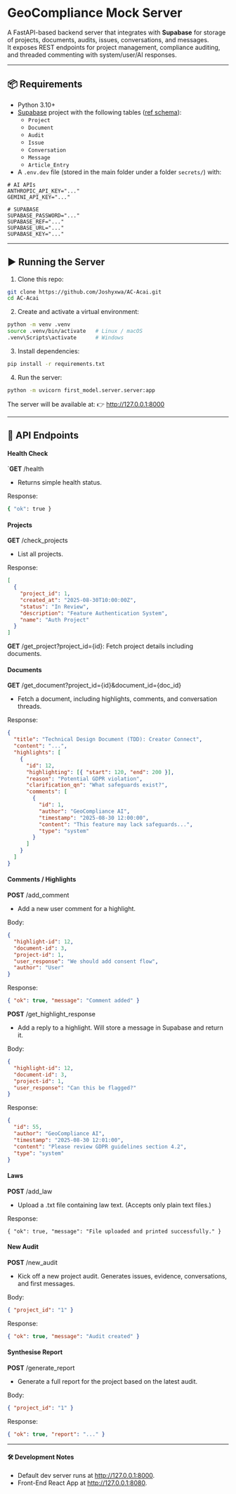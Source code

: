 # GeoCompliance Mock Server

A FastAPI-based backend server that integrates with **Supabase** for storage of
projects, documents, audits, issues, conversations, and messages.  
It exposes REST endpoints for project management, compliance auditing, and threaded
commenting with system/user/AI responses.

---

## 📦 Requirements

- Python 3.10+
- [Supabase](https://supabase.com/) project with the following tables ([ref schema](./database/schema.md)):
  - `Project`
  - `Document`
  - `Audit`
  - `Issue`
  - `Conversation`
  - `Message`
  - `Article_Entry`
- A `.env.dev` file (stored in the main folder under a folder `secrets/`) with:

```env
# AI APIs
ANTHROPIC_API_KEY="..."
GEMINI_API_KEY="..."

# SUPABASE
SUPABASE_PASSWORD="..."
SUPABASE_REF="..."
SUPABASE_URL="..."
SUPABASE_KEY="..."
```

---

## ▶️ Running the Server
1. Clone this repo:

```bash
git clone https://github.com/Joshyxwa/AC-Acai.git
cd AC-Acai
```

2. Create and activate a virtual environment:
```bash
python -m venv .venv
source .venv/bin/activate   # Linux / macOS
.venv\Scripts\activate      # Windows
```

3. Install dependencies:
```bash
pip install -r requirements.txt
```

4. Run the server:
```bash
python -m uvicorn first_model.server.server:app 
```

The server will be available at:
👉 http://127.0.0.1:8000

---

## 📖 API Endpoints

#### Health Check

`**GET** /health
- Returns simple health status.

Response:
```bash
{ "ok": true }
```

#### Projects

**GET** /check_projects
- List all projects.

Response:
```json
[
  {
    "project_id": 1,
    "created_at": "2025-08-30T10:00:00Z",
    "status": "In Review",
    "description": "Feature Authentication System",
    "name": "Auth Project"
  }
]
```

**GET** /get_project?project_id={id}: Fetch project details including documents.


#### Documents

**GET** /get_document?project_id={id}&document_id={doc_id}
- Fetch a document, including highlights, comments, and conversation threads.

Response:
```json
{
  "title": "Technical Design Document (TDD): Creator Connect",
  "content": "...",
  "highlights": [
    {
      "id": 12,
      "highlighting": [{ "start": 120, "end": 200 }],
      "reason": "Potential GDPR violation",
      "clarification_qn": "What safeguards exist?",
      "comments": [
        {
          "id": 1,
          "author": "GeoCompliance AI",
          "timestamp": "2025-08-30 12:00:00",
          "content": "This feature may lack safeguards...",
          "type": "system"
        }
      ]
    }
  ]
}
```

#### Comments / Highlights

**POST** /add_comment
- Add a new user comment for a highlight.

Body:
```json
{
  "highlight-id": 12,
  "document-id": 3,
  "project-id": 1,
  "user_response": "We should add consent flow",
  "author": "User"
}
```

Response:
```json
{ "ok": true, "message": "Comment added" }
```

**POST** /get_highlight_response
- Add a reply to a highlight. Will store a message in Supabase and return it.

Body:
```json
{
  "highlight-id": 12,
  "document-id": 3,
  "project-id": 1,
  "user_response": "Can this be flagged?"
}
```
Response:
```json
{
  "id": 55,
  "author": "GeoCompliance AI",
  "timestamp": "2025-08-30 12:01:00",
  "content": "Please review GDPR guidelines section 4.2",
  "type": "system"
}
```

#### Laws

**POST** /add_law
- Upload a .txt file containing law text. (Accepts only plain text files.)

Response:
```
{ "ok": true, "message": "File uploaded and printed successfully." }
```

#### New Audit

**POST** /new_audit
- Kick off a new project audit. Generates issues, evidence, conversations, and first messages.

Body:
```json
{ "project_id": "1" }
```
Response:
```json
{ "ok": true, "message": "Audit created" }
```

#### Synthesise Report

**POST** /generate_report
- Generate a full report for the project based on the latest audit. 

Body:
```json
{ "project_id": "1" }
```
Response:
```json
{ "ok": true, "report": "..." }
```

---

#### 🛠 Development Notes
- Default dev server runs at http://127.0.0.1:8000.
- Front-End React App at http://127.0.0.1:8080.

